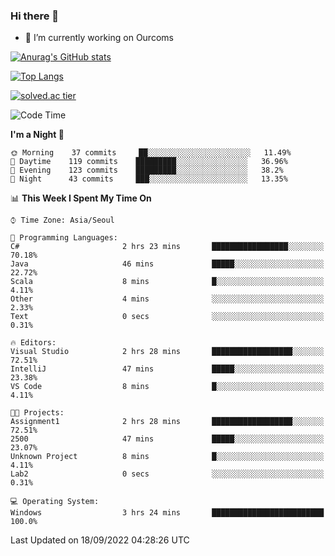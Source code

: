 ### Hi there 👋

- 🔭 I’m currently working on Ourcoms

<!--
**Rhange/Rhange** is a ✨ _special_ ✨ repository because its `README.md` (this file) appears on your GitHub profile.

Here are some ideas to get you started:

- 🌱 I’m currently learning ...
- 👯 I’m looking to collaborate on ...
- 🤔 I’m looking for help with ...
- 💬 Ask me about ...
- 📫 How to reach me: ...
- 😄 Pronouns: ...
- ⚡ Fun fact: ...
-->

[![Anurag's GitHub stats](https://github-readme-stats.vercel.app/api?username=rhange&show_icons=true&theme=gruvbox)](https://github.com/anuraghazra/github-readme-stats)

[![Top Langs](https://github-readme-stats.vercel.app/api/top-langs/?username=rhange&layout=compact&theme=gruvbox)](https://github.com/anuraghazra/github-readme-stats)

[![solved.ac tier](http://mazassumnida.wtf/api/generate_badge?boj=rhange0511)](https://solved.ac/rhange0511)

  <!--START_SECTION:waka-->
![Code Time](http://img.shields.io/badge/Code%20Time-529%20hrs%2011%20mins-blue)

**I'm a Night 🦉** 

```text
🌞 Morning    37 commits     ██░░░░░░░░░░░░░░░░░░░░░░░   11.49% 
🌆 Daytime    119 commits    █████████░░░░░░░░░░░░░░░░   36.96% 
🌃 Evening    123 commits    █████████░░░░░░░░░░░░░░░░   38.2% 
🌙 Night      43 commits     ███░░░░░░░░░░░░░░░░░░░░░░   13.35%

```


📊 **This Week I Spent My Time On** 

```text
⌚︎ Time Zone: Asia/Seoul

💬 Programming Languages: 
C#                       2 hrs 23 mins       █████████████████░░░░░░░░   70.18% 
Java                     46 mins             █████░░░░░░░░░░░░░░░░░░░░   22.72% 
Scala                    8 mins              █░░░░░░░░░░░░░░░░░░░░░░░░   4.11% 
Other                    4 mins              ░░░░░░░░░░░░░░░░░░░░░░░░░   2.33% 
Text                     0 secs              ░░░░░░░░░░░░░░░░░░░░░░░░░   0.31%

🔥 Editors: 
Visual Studio            2 hrs 28 mins       ██████████████████░░░░░░░   72.51% 
IntelliJ                 47 mins             █████░░░░░░░░░░░░░░░░░░░░   23.38% 
VS Code                  8 mins              █░░░░░░░░░░░░░░░░░░░░░░░░   4.11%

🐱‍💻 Projects: 
Assignment1              2 hrs 28 mins       ██████████████████░░░░░░░   72.51% 
2500                     47 mins             █████░░░░░░░░░░░░░░░░░░░░   23.07% 
Unknown Project          8 mins              █░░░░░░░░░░░░░░░░░░░░░░░░   4.11% 
Lab2                     0 secs              ░░░░░░░░░░░░░░░░░░░░░░░░░   0.31%

💻 Operating System: 
Windows                  3 hrs 24 mins       █████████████████████████   100.0%

```


 Last Updated on 18/09/2022 04:28:26 UTC
<!--END_SECTION:waka-->
